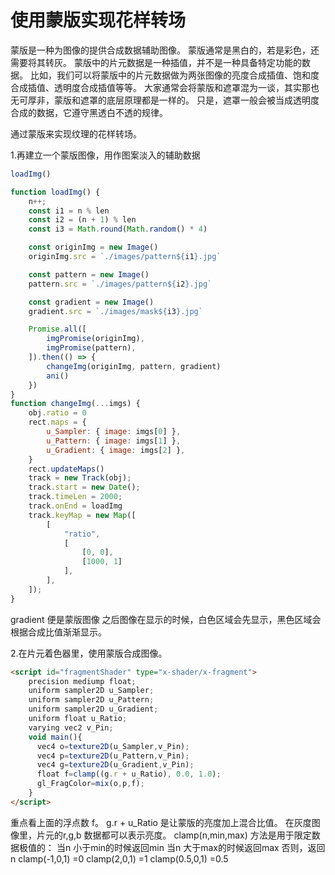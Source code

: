 # 使用蒙版实现花样转场
蒙版是一种为图像的提供合成数据辅助图像。
蒙版通常是黑白的，若是彩色，还需要将其转灰。
蒙版中的片元数据是一种插值，并不是一种具备特定功能的数据。
比如，我们可以将蒙版中的片元数据做为两张图像的亮度合成插值、饱和度合成插值、透明度合成插值等等。
大家通常会将蒙版和遮罩混为一谈，其实那也无可厚非，蒙版和遮罩的底层原理都是一样的。
只是，遮罩一般会被当成透明度合成的数据，它遵守黑透白不透的规律。

通过蒙版来实现纹理的花样转场。

1.再建立一个蒙版图像，用作图案淡入的辅助数据

```js
loadImg()

function loadImg() {
    n++;
    const i1 = n % len
    const i2 = (n + 1) % len
    const i3 = Math.round(Math.random() * 4)

    const originImg = new Image()
    originImg.src = `./images/pattern${i1}.jpg`

    const pattern = new Image()
    pattern.src = `./images/pattern${i2}.jpg`

    const gradient = new Image()
    gradient.src = `./images/mask${i3}.jpg`

    Promise.all([
        imgPromise(originImg),
        imgPromise(pattern),
    ]).then(() => {
        changeImg(originImg, pattern, gradient)
        ani()
    })
}
function changeImg(...imgs) {
    obj.ratio = 0
    rect.maps = {
        u_Sampler: { image: imgs[0] },
        u_Pattern: { image: imgs[1] },
        u_Gradient: { image: imgs[2] },
    }
    rect.updateMaps()
    track = new Track(obj);
    track.start = new Date();
    track.timeLen = 2000;
    track.onEnd = loadImg
    track.keyMap = new Map([
        [
            "ratio",
            [
                [0, 0],
                [1000, 1]
            ],
        ],
    ]);
}
```
gradient 便是蒙版图像
之后图像在显示的时候，白色区域会先显示，黑色区域会根据合成比值渐渐显示。

2.在片元着色器里，使用蒙版合成图像。
```html
<script id="fragmentShader" type="x-shader/x-fragment">
    precision mediump float;
    uniform sampler2D u_Sampler;
    uniform sampler2D u_Pattern;
    uniform sampler2D u_Gradient;
    uniform float u_Ratio;
    varying vec2 v_Pin;
    void main(){
      vec4 o=texture2D(u_Sampler,v_Pin);
      vec4 p=texture2D(u_Pattern,v_Pin);
      vec4 g=texture2D(u_Gradient,v_Pin);
      float f=clamp((g.r + u_Ratio), 0.0, 1.0);
      gl_FragColor=mix(o,p,f);
    }
</script>

```
重点看上面的浮点数 f。
g.r + u_Ratio 是让蒙版的亮度加上混合比值。
在灰度图像里，片元的r,g,b 数据都可以表示亮度。
clamp(n,min,max) 方法是用于限定数据极值的：
当n 小于min的时候返回min
当n 大于max的时候返回max
否则，返回n
clamp(-1,0,1) =0
clamp(2,0,1) =1
clamp(0.5,0,1) =0.5



